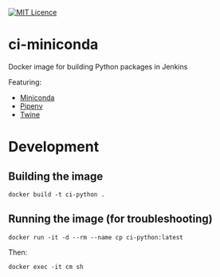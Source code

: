 [![MIT Licence](https://badges.frapsoft.com/os/mit/mit.svg?v=103)](https://opensource.org/licenses/mit-license.php)
# ci-miniconda
Docker image for building Python packages in Jenkins

Featuring:
* [Miniconda](https://conda.io/miniconda.html)
* [Pipenv](https://docs.pipenv.org/)
* [Twine](http://twine.readthedocs.io/en/latest/)

# Development
## Building the image
```
docker build -t ci-python .
```
## Running the image (for troubleshooting)
```
docker run -it -d --rm --name cp ci-python:latest
```

Then:
```
docker exec -it cm sh
```
